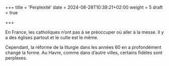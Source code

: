+++
title = 'Perplexité'
date = 2024-08-28T10:39:21+02:00
weight = 5
draft = true

+++

En France, les catholiques n’ont pas à se préoccuper où aller à la messe. Il y a des églises partout et le culte est le même.

Cependant, la réforme de la liturgie dans les années 60 en a profondément changé la forme. Au Havre, comme dans d’autre villes, certains fidèles sont perplexes.